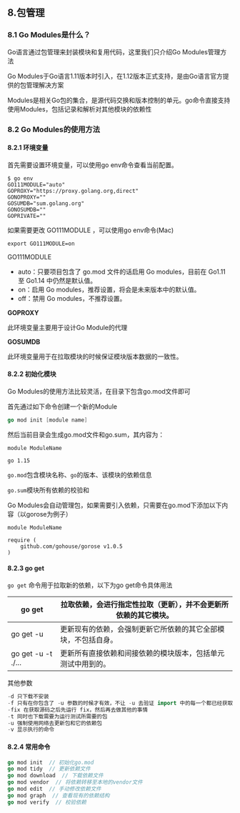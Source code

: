 ## 8.包管理

### 8.1 Go Modules是什么？

Go语言通过包管理来封装模块和复用代码，这里我们只介绍Go Modules管理方法

Go Modules于Go语言1.11版本时引入，在1.12版本正式支持，是由Go语言官方提供的包管理解决方案

Modules是相关Go包的集合，是源代码交换和版本控制的单元。go命令直接支持使用Modules，包括记录和解析对其他模块的依赖性

### 8.2 Go Modules的使用方法

#### 8.2.1 环境变量

首先需要设置环境变量，可以使用go env命令查看当前配置。

```
$ go env
GO111MODULE="auto"
GOPROXY="https://proxy.golang.org,direct"
GONOPROXY=""
GOSUMDB="sum.golang.org"
GONOSUMDB=""
GOPRIVATE=""
```

如果需要更改 GO111MODULE ，可以使用go env命令(Mac)

```shell
export GO111MODULE=on
```

GO111MODULE

- auto：只要项目包含了 go.mod 文件的话启用 Go modules，目前在 Go1.11 至 Go1.14 中仍然是默认值。
- on：启用 Go modules，推荐设置，将会是未来版本中的默认值。
- off：禁用 Go modules，不推荐设置。

**GOPROXY**

此环境变量主要用于设计Go Module的代理

**GOSUMDB**

此环境变量用于在拉取模块的时候保证模块版本数据的一致性。

#### 8.2.2 初始化模块

Go Modules的使用方法比较灵活，在目录下包含go.mod文件即可

首先通过如下命令创建一个新的Module

```go
go mod init [module name]
```

然后当前目录会生成go.mod文件和go.sum，其内容为：

```
module ModuleName

go 1.15
```

`go.mod`包含模块名称、`go`的版本、该模块的依赖信息

`go.sum`模块所有依赖的校验和

Go Modules会自动管理包，如果需要引入依赖，只需要在go.mod下添加以下内容（以gorose为例子）

```
module ModuleName
 
require (
	github.com/gohouse/gorose v1.0.5
)
```

#### 8.2.3 go get

`go get` 命令用于拉取新的依赖，以下为go get命令具体用法

| go get             | 拉取依赖，会进行指定性拉取（更新），并不会更新所依赖的其它模块。 |
| ------------------ | ------------------------------------------------------------ |
| go get -u          | 更新现有的依赖，会强制更新它所依赖的其它全部模块，不包括自身。 |
| go get -u -t ./... | 更新所有直接依赖和间接依赖的模块版本，包括单元测试中用到的。 |

其他参数

```go
-d 只下载不安装
-f 只有在你包含了 -u 参数的时候才有效，不让 -u 去验证 import 中的每一个都已经获取了，这对于本地 fork 的包特别有用
-fix 在获取源码之后先运行 fix，然后再去做其他的事情
-t 同时也下载需要为运行测试所需要的包
-u 强制使用网络去更新包和它的依赖包
-v 显示执行的命令
```

#### 8.2.4 常用命令

```go
go mod init  // 初始化go.mod
go mod tidy  // 更新依赖文件
go mod download  // 下载依赖文件
go mod vendor  // 将依赖转移至本地的vendor文件
go mod edit  // 手动修改依赖文件
go mod graph  // 查看现有的依赖结构
go mod verify  // 校验依赖
```

